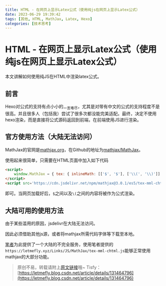 ```yaml
---
title: HTML - 在网页上显示Latex公式（使用纯js在网页上显示Latex公式）
date: 2023-06-29 19:39:42
tags: [其他, HTML, MathJax, Latex, Hexo]
categories: [技术思考]
---
```


# HTML - 在网页上显示Latex公式（使用纯js在网页上显示Latex公式）

本文讲解如何使用纯JS在HTML中渲染latex公式。

## 前言

Hexo对公式的支持有点小小的<sub>一言难尽</sub>，尤其是对带有中文的公式的支持程度不是很高。并且很多人（包括我）尝试了很多次都没能完美适配。最终，决定不使用hexo渲染，而是直接将公式源码返回到前端，在前端使用JS进行渲染。

## 官方使用方法（大陆无法访问）

MathJax的官网是[mathjax.org](https://www.mathjax.org/)，在Github的地址为[mathjax/MathJax](https://github.com/mathjax/MathJax)。

使用起来很简单，只需要在HTML页面中加入如下代码

```html
<script>
    window.MathJax = { tex: { inlineMath: [['$', '$'], ['\\(', '\\)']], }, chtml: { scale: 0.8 }};
</script>
<script src='https://cdn.jsdelivr.net/npm/mathjax@3.0.1/es5/tex-mml-chtml.js'></script>
```

即可。当网页加载好后，```$```之间以及```\(```之间的内容将被作为公式渲染。

## 大陆可用的使用方法

由于某些滥用的原因，jsdelivr在大陆无法访问。

因此必须借助其他js源，或者将mathjax所需代码字体等下载至本地。

[笔者](https://letmefly.xyz)为此提供了一个大陆的不完全服务，使用笔者提供的```https://letmefly.xyz/Links/JS/MathJax/tex-mml-chtml.js```能够正常使用mathjax的大部分功能。

> 原创不易，转载请附上[原文链接](https://blog.letmefly.xyz/2023/06/29/Other-HTML-RenderLatexByMathJaxJS)哦~
> Tisfy：[https://letmefly.blog.csdn.net/article/details/131464796](https://letmefly.blog.csdn.net/article/details/131464796)
